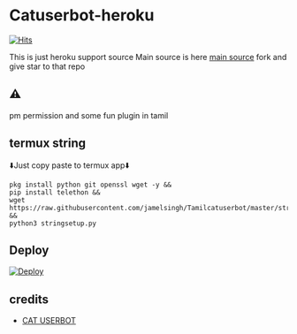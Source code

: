 # Catuserbot-heroku
[![Hits](https://hits.seeyoufarm.com/api/count/incr/badge.svg?url=https%3A%2F%2Fgithub.com%2FMr-confused%2Fnekopack&count_bg=%2379C83D&title_bg=%23555555&icon=&icon_color=%23E7E7E7&title=hits&edge_flat=false)](https://hits.seeyoufarm.com)

This is just heroku support source 
Main source is here [main source](https://github.com/sandy1709/catuserbot) fork and give star to that repo 

## ⚠️ 
pm permission and some fun plugin in tamil

## termux string
 ⬇️Just copy paste to termux app⬇️

```
pkg install python git openssl wget -y &&
pip install telethon && 
wget  https://raw.githubusercontent.com/jamelsingh/Tamilcatuserbot/master/stringsetup.py && 
python3 stringsetup.py
```

## Deploy
[![Deploy](https://www.herokucdn.com/deploy/button.svg)](https://dashboard.heroku.com/new?button-url=https://github.com/jamelsingh/catpack&template=https://github.com/jamelsingh/catpack)

## credits
  
   - [CAT USERBOT](https://github.com/sandy1709/catuserbot)
   
